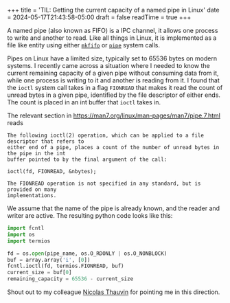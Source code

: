 +++
title = 'TIL: Getting the current capacity of a named pipe in Linux'
date = 2024-05-17T21:43:58-05:00
draft = false
readTime = true
+++

A named pipe (also known as FIFO) is a IPC channel, it allows one process to write and another to read. Like all things
in Linux, it is implemented as a file like entity using either [`mkfifo`](https://man7.org/linux/man-pages/man3/mkfifo.3.html) or [`pipe`](https://man7.org/linux/man-pages/man2/pipe.2.html) system calls.

Pipes on Linux have a limited size, typically set to 65536 bytes on modern systems. I recently came across a situation where I needed to know the current remaining capacity of a given pipe without consuming data from it, while one process is writing to it and another is reading from it. I found that the `ioctl` system call takes in a flag `FIONREAD` that makes it read the count of unread bytes in a given pipe, identified by the file descriptor of either ends. The count is placed in an int buffer that `ioctl` takes in.

The relevant section in https://man7.org/linux/man-pages/man7/pipe.7.html reads

```
The following ioctl(2) operation, which can be applied to a file descriptor that refers to 
either end of a pipe, places a count of the number of unread bytes in the pipe in the int 
buffer pointed to by the final argument of the call:

ioctl(fd, FIONREAD, &nbytes);

The FIONREAD operation is not specified in any standard, but is provided on many
implementations.
```

We assume that the name of the pipe is already known, and the reader and writer are active. The resulting python code looks like this:

```python
import fcntl
import os
import termios

fd = os.open(pipe_name, os.O_RDONLY | os.O_NONBLOCK)
buf = array.array('i', [0])
fcntl.ioctl(fd, termios.FIONREAD, buf)
current_size = buf[0]
remaining_capacity = 65536 - current_size
```

Shout out to my colleague [Nicolas Thauvin](https://github.com/orgrim) for pointing me in this direction.
